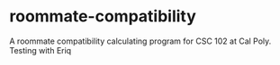 # roommate-compatibility
A roommate compatibility calculating program for CSC 102 at Cal Poly.
Testing with Eriq

